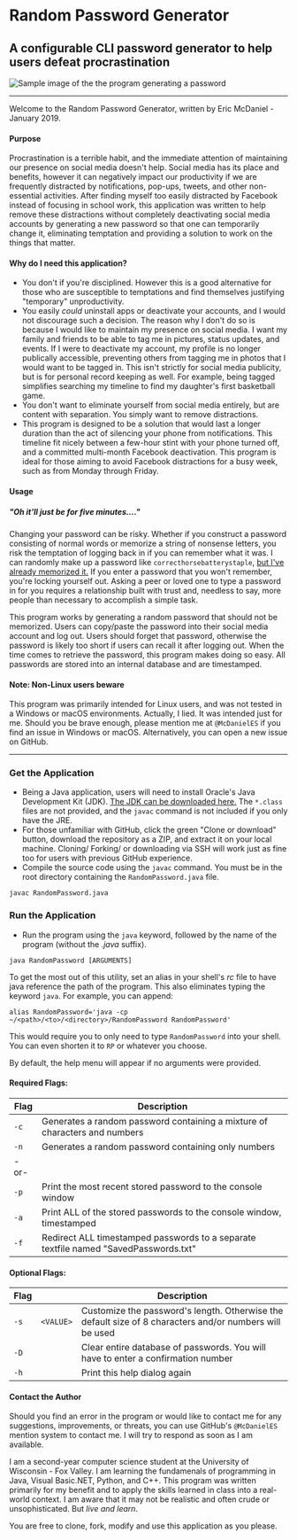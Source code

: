 # Random Password Generator
## A configurable CLI password generator to help users defeat procrastination
![Sample image of the the program generating a password](https://i.imgur.com/XJQ9au3.png)

---

Welcome to the Random Password Generator, written by Eric McDaniel - January 2019.

#### Purpose
Procrastination is a terrible habit, and the immediate attention of maintaining our presence on social media doesn't help. Social media has its place and benefits, however it can negatively impact our productivity if we are frequently distracted by notifications, pop-ups, tweets, and other non-essential activities. After finding myself too easily distracted by Facebook instead of focusing in school work, this application was written to help remove these distractions without completely deactivating social media accounts by generating a new password so that one can temporarily change it, eliminating temptation and providing a solution to work on the things that matter.

#### Why do I need this application?
+ You don't if you're disciplined. However this is a good alternative for those who are susceptible to temptations and find themselves justifying "temporary" unproductivity.  
+ You easily <i>could</i> uninstall apps or deactivate your accounts, and I would not discourage such a decision. The reason why I don't do so is because I would like to maintain my presence on social media. I want my family and friends to be able to tag me in pictures, status updates, and events. If I were to deactivate my account, my profile is no longer publically accessible, preventing others from tagging me in photos that I would want to be tagged in. This isn't strictly for social media publicity, but is for personal record keeping as well. For example, being tagged simplifies searching my timeline to find my daughter's first basketball game. 
+ You don't want to eliminate yourself from social media entirely, but are content with separation. You simply want to remove distractions.
+ This program is designed to be a solution that would last a longer duration than the act of silencing your phone from notifications. This timeline fit nicely between a few-hour stint with your phone turned off, and a committed multi-month Facebook deactivation. This program is ideal for those aiming to avoid Facebook distractions for a busy week, such as from Monday through Friday.

#### Usage
##### <i>"Oh it'll just be for five minutes...."</i>
Changing your password can be risky. Whether if you construct a password consisting of normal words or memorize a string of nonsense letters, you risk the temptation of logging back in if you can remember what it was. I can randomly make up a password like `correcthorsebatterystaple`, <a href="https://xkcd.com/936/">but I've already memorized it.</a> If you enter a password that you won't remember, you're locking yourself out. Asking a peer or loved one to type a password in for you requires a relationship built with trust and, needless to say, more people than necessary to accomplish a simple task.

This program works by generating a random password that should not be memorized. Users can copy/paste the password into their social media account and log out. Users should forget that password, otherwise the password is likely too short if users can recall it after logging out. When the time comes to retrieve the password, this program makes doing so easy. All passwords are stored into an internal database and are timestamped.

#### Note: Non-Linux users beware
This program was primarily intended for Linux users, and was not tested in a Windows or macOS environments. Actually, I lied. It was intended just for me. Should you be brave enough, please mention me at `@McDanielES` if you find an issue in Windows or macOS. Alternatively, you can open a new issue on GitHub.

---

### Get the Application
+ Being a Java application, users will need to install Oracle's Java Development Kit (JDK). <a href="http://www.oracle.com/technetwork/java/javase/downloads/index.html">The JDK can be downloaded here.</a> The `*.class` files are not provided, and the `javac` command is not included if you only have the JRE.
+ For those unfamiliar with GitHub, click the green "Clone or download" button, download the repository as a ZIP, and extract it on your local machine. Cloning/ Forking/ or downloading via SSH will work just as fine too for users with previous GitHub experience.
+ Compile the source code using the `javac` command. You must be in the root directory containing the `RandomPassword.java` file.
```
javac RandomPassword.java
```

### Run the Application
+ Run the program using the `java` keyword, followed by the name of the program (without the <i>.java</i> suffix).
```
java RandomPassword [ARGUMENTS]
```
To get the most out of this utility, set an alias in your shell's <i>rc</i> file to have java reference the path of the program. This also eliminates typing the keyword `java`. For example, you can append:
```
alias RandomPassword='java -cp ~/<path>/<to>/<directory>/RandomPassword RandomPassword'
```
This would require you to only need to type `RandomPassword` into your shell. You can even shorten it to `RP` or whatever you choose.

By default, the help menu will appear if no arguments were provided.

#### Required Flags:
| Flag | Description |
| --- | --- |
| `-c` | Generates a random password containing a mixture of characters and numbers |
| `-n` | Generates a random password containing only numbers |
| \-or\- |  |
| `-p` | Print the most recent stored password to the console window |
| `-a` | Print ALL of the stored passwords to the console window, timestamped |
| `-f` | Redirect ALL timestamped passwords to a separate textfile named "SavedPasswords.txt" |

#### Optional Flags:
| Flag | | Description |
| --- | --- | --- |
| `-s` | `<VALUE>` | Customize the password's length. Otherwise the default size of 8 characters and/or numbers will be used |
| `-D` | | Clear entire database of passwords. You will have to enter a confirmation number |
| `-h` | | Print this help dialog again |

#### Contact the Author
Should you find an error in the program or would like to contact me for any suggestions, improvements, or threats, you can use GitHub's `@McDanielES` mention system to contact me. I will try to respond as soon as I am available.

I am a second-year computer science student at the University of Wisconsin - Fox Valley. I am learning the fundamenals of programming in Java, Visual Basic.NET, Python, and C++. This program was written primarily for my benefit and to apply the skills learned in class into a real-world context. I am aware that it may not be realistic and often crude or unsophisticated. But <i>live and learn</i>.

You are free to clone, fork, modify and use this application as you please.